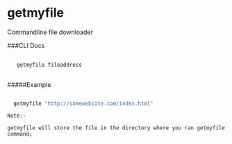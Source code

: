 # getmyfile
Commandline file downloader

###CLI Docs

```javascript
    
   getmyfile fileaddress
    
```

#####Example

```javascript

  getmyfile "http://somewebsite.com/index.html"

```

```
Note:-

getmyfile will store the file in the directory where you ran getmyfile command;

```
